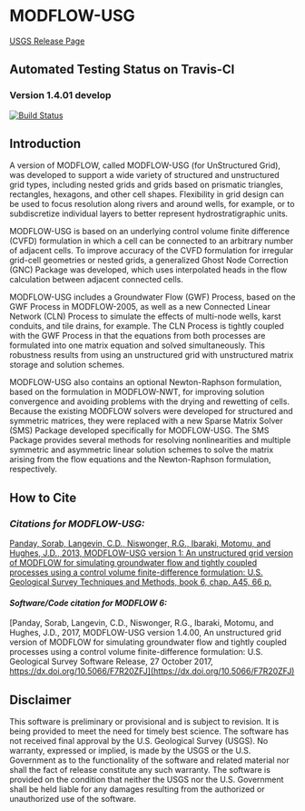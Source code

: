 
# MODFLOW-USG



[USGS Release Page](https://water.usgs.gov/ogw/mfusg)

## Automated Testing Status on Travis-CI

### Version 1.4.01 develop
[![Build Status](https://travis-ci.com/MODFLOW-USGS/mfusg.svg?branch=develop)](https://travis-ci.com/MODFLOW-USGS/mfusg)

## Introduction

A version of MODFLOW, called MODFLOW-USG (for UnStructured Grid), was developed to support a wide variety of structured and unstructured grid types, including nested grids and grids based on prismatic triangles, rectangles, hexagons, and other cell shapes. Flexibility in grid design can be used to focus resolution along rivers and around wells, for example, or to subdiscretize individual layers to better represent hydrostratigraphic units.

MODFLOW-USG is based on an underlying control volume finite difference (CVFD) formulation in which a cell can be connected to an arbitrary number of adjacent cells. To improve accuracy of the CVFD formulation for irregular grid-cell geometries or nested grids, a generalized Ghost Node Correction (GNC) Package was developed, which uses interpolated heads in the flow calculation between adjacent connected cells.

MODFLOW-USG includes a Groundwater Flow (GWF) Process, based on the GWF Process in MODFLOW-2005, as well as a new Connected Linear Network (CLN) Process to simulate the effects of multi-node wells, karst conduits, and tile drains, for example. The CLN Process is tightly coupled with the GWF Process in that the equations from both processes are formulated into one matrix equation and solved simultaneously. This robustness results from using an unstructured grid with unstructured matrix storage and solution schemes.

MODFLOW-USG also contains an optional Newton-Raphson formulation, based on the formulation in MODFLOW-NWT, for improving solution convergence and avoiding problems with the drying and rewetting of cells. Because the existing MODFLOW solvers were developed for structured and symmetric matrices, they were replaced with a new Sparse Matrix Solver (SMS) Package developed specifically for MODFLOW-USG. The SMS Package provides several methods for resolving nonlinearities and multiple symmetric and asymmetric linear solution schemes to solve the matrix arising from the flow equations and the Newton-Raphson formulation, respectively.


## How to Cite

### ***Citations for MODFLOW-USG:***

[Panday, Sorab, Langevin, C.D., Niswonger, R.G., Ibaraki, Motomu, and Hughes, J.D., 2013, MODFLOW-USG version 1: An unstructured grid version of MODFLOW for simulating groundwater flow and tightly coupled processes using a control volume finite-difference formulation: U.S. Geological Survey Techniques and Methods, book 6, chap. A45, 66 p.](https://pubs.usgs.gov/tm/06/a45)

#### ***Software/Code citation for MODFLOW 6:***

[Panday, Sorab, Langevin, C.D., Niswonger, R.G., Ibaraki, Motomu, and Hughes, J.D., 2017, MODFLOW-USG version 1.4.00, An unstructured grid version of MODFLOW for simulating groundwater flow and tightly coupled processes using a control volume finite-difference formulation: U.S. Geological Survey Software Release, 27 October 2017, https://dx.doi.org/10.5066/F7R20ZFJ](https://dx.doi.org/10.5066/F7R20ZFJ)


Disclaimer
----------

This software is preliminary or provisional and is subject to revision. It is
being provided to meet the need for timely best science. The software has not
received final approval by the U.S. Geological Survey (USGS). No warranty,
expressed or implied, is made by the USGS or the U.S. Government as to the
functionality of the software and related material nor shall the fact of release
constitute any such warranty. The software is provided on the condition that
neither the USGS nor the U.S. Government shall be held liable for any damages
resulting from the authorized or unauthorized use of the software.

